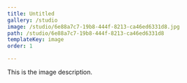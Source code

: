 ```yaml
---
title: Untitled
gallery: /studio
image: /studio/6e88a7c7-19b8-444f-8213-ca46ed6331d8.jpg
path: /studio/6e88a7c7-19b8-444f-8213-ca46ed6331d8
templateKey: image
order: 1

---
```


This is the image description.
